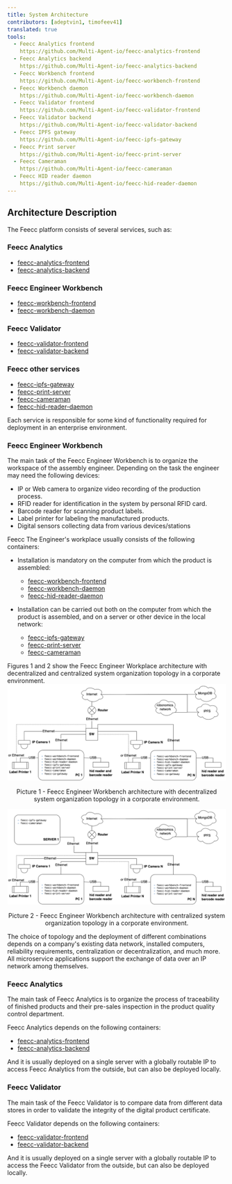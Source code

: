 ```yaml
---
title: System Architecture
contributors: [adeptvin1, timofeev41]
translated: true
tools:
  - Feecc Analytics frontend
    https://github.com/Multi-Agent-io/feecc-analytics-frontend
  - Feecc Analytics backend
    https://github.com/Multi-Agent-io/feecc-analytics-backend
  - Feecc Workbench frontend
    https://github.com/Multi-Agent-io/feecc-workbench-frontend
  - Feecc Workbench daemon
    https://github.com/Multi-Agent-io/feecc-workbench-daemon
  - Feecc Validator frontend
    https://github.com/Multi-Agent-io/feecc-validator-frontend
  - Feecc Validator backend
    https://github.com/Multi-Agent-io/feecc-validator-backend
  - Feecc IPFS gateway
    https://github.com/Multi-Agent-io/feecc-ipfs-gateway
  - Feecc Print server
    https://github.com/Multi-Agent-io/feecc-print-server
  - Feecc Cameraman
    https://github.com/Multi-Agent-io/feecc-cameraman
  - Feecc HID reader daemon
    https://github.com/Multi-Agent-io/feecc-hid-reader-daemon
---
```


## Architecture Description

The Feecc platform consists of several services, such as:

### Feecc Analytics

- [feecc-analytics-frontend](https://github.com/Multi-Agent-io/feecc-analytics-frontend)
- [feecc-analytics-backend](https://github.com/Multi-Agent-io/feecc-analytics-backend)

### Feecc Engineer Workbench

- [feecc-workbench-frontend](https://github.com/Multi-Agent-io/feecc-workbench-frontend)
- [feecc-workbench-daemon](https://github.com/Multi-Agent-io/feecc-workbench-daemon)

### Feecc Validator

- [feecc-validator-frontend](https://github.com/Multi-Agent-io/feecc-validator-frontend)
- [feecc-validator-backend](https://github.com/Multi-Agent-io/feecc-validator-backend)

### Feecc other services

- [feecc-ipfs-gateway](https://github.com/Multi-Agent-io/feecc-ipfs-gateway)
- [feecc-print-server](https://github.com/Multi-Agent-io/feecc-print-server)
- [feecc-cameraman](https://github.com/Multi-Agent-io/feecc-cameraman)
- [feecc-hid-reader-daemon](https://github.com/Multi-Agent-io/feecc-hid-reader-daemon)

Each service is responsible for some kind of functionality required for deployment in an enterprise environment.

### Feecc Engineer Workbench

The main task of the Feecc Engineer Workbench is to organize the workspace of the assembly engineer. Depending on the
task the engineer may need the following devices:

- IP or Web camera to organize video recording of the production process.
- RFID reader for identification in the system by personal RFID card.
- Barcode reader for scanning product labels.
- Label printer for labeling the manufactured products.
- Digital sensors collecting data from various devices/stations

Feecc The Engineer's workplace usually consists of the following containers:

- Installation is mandatory on the computer from which the product is assembled:

    - [feecc-workbench-frontend](https://github.com/Multi-Agent-io/feecc-workbench-frontend)
    - [feecc-workbench-daemon](https://github.com/Multi-Agent-io/feecc-workbench-daemon)
    - [feecc-hid-reader-daemon](https://github.com/Multi-Agent-io/feecc-hid-reader-daemon)

- Installation can be carried out both on the computer from which the product is assembled, and on a server or other
  device in the local network:

    - [feecc-ipfs-gateway](https://github.com/Multi-Agent-io/feecc-ipfs-gateway)
    - [feecc-print-server](https://github.com/Multi-Agent-io/feecc-print-server)
    - [feecc-cameraman](https://github.com/Multi-Agent-io/feecc-cameraman)

Figures 1 and 2 show the Feecc Engineer Workplace architecture with decentralized and centralized system organization
topology in a corporate environment.
![architec1](/docs/images/feecc-system-architecture/picture1.png)

<p align="center">
Picture 1 - Feecc Engineer Workbench architecture with decentralized system organization topology in a corporate environment.
</p>

![architec2](/docs/images/feecc-system-architecture/picture2.png)

<p align="center">
Picture 2 - Feecc Engineer Workbench architecture with centralized system organization topology in a corporate environment.
</p>

The choice of topology and the deployment of different combinations depends on a company's existing data network,
installed computers, reliability requirements, centralization or decentralization, and much more. All microservice
applications support the exchange of data over an IP network among themselves.

### Feecc Analytics

The main task of Feecc Analytics is to organize the process of traceability of finished products and their pre-sales
inspection in the product quality control department.

Feecc Analytics depends on the following containers:

- [feecc-analytics-frontend](https://github.com/Multi-Agent-io/feecc-analytics-frontend)
- [feecc-analytics-backend](https://github.com/Multi-Agent-io/feecc-analytics-backend)

And it is usually deployed on a single server with a globally routable IP to access Feecc Analytics from the outside,
but can also be deployed locally.

### Feecc Validator

The main task of the Feecc Validator is to compare data from different data stores in order to validate the integrity of
the digital product certificate.

Feecc Validator depends on the following containers:

- [feecc-validator-frontend](https://github.com/Multi-Agent-io/feecc-validator-frontend)
- [feecc-validator-backend](https://github.com/Multi-Agent-io/feecc-validator-backend)

And it is usually deployed on a single server with a globally routable IP to access the Feecc Validator from the
outside, but can also be deployed locally. 